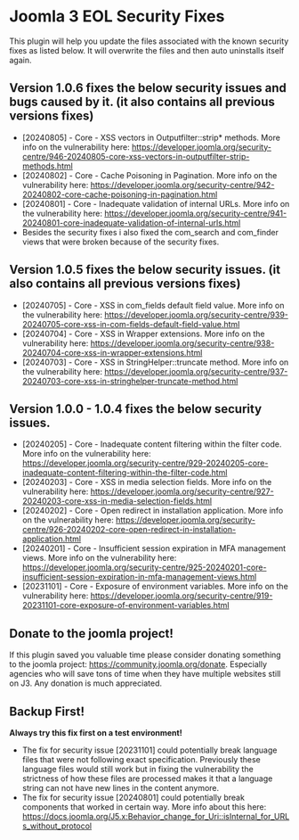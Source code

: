 # Joomla 3 EOL Security Fixes
 
This plugin will help you update the files associated with the known security fixes as listed below.
It will overwrite the files and then auto uninstalls itself again. 
## Version 1.0.6 fixes the below security issues and bugs caused by it. (it also contains all previous versions fixes)
- [20240805] - Core - XSS vectors in Outputfilter::strip* methods. More info on the vulnerability here: https://developer.joomla.org/security-centre/946-20240805-core-xss-vectors-in-outputfilter-strip-methods.html
- [20240802] - Core - Cache Poisoning in Pagination. More info on the vulnerability here: https://developer.joomla.org/security-centre/942-20240802-core-cache-poisoning-in-pagination.html
- [20240801] - Core - Inadequate validation of internal URLs. More info on the vulnerability here: https://developer.joomla.org/security-centre/941-20240801-core-inadequate-validation-of-internal-urls.html
- Besides the security fixes i also fixed the com_search and com_finder views that were broken because of the security fixes.

## Version 1.0.5 fixes the below security issues. (it also contains all previous versions fixes)
- [20240705] - Core - XSS in com_fields default field value. More info on the vulnerability here: https://developer.joomla.org/security-centre/939-20240705-core-xss-in-com-fields-default-field-value.html
- [20240704] - Core - XSS in Wrapper extensions. More info on the vulnerability here: https://developer.joomla.org/security-centre/938-20240704-core-xss-in-wrapper-extensions.html
- [20240703] - Core - XSS in StringHelper::truncate method. More info on the vulnerability here: https://developer.joomla.org/security-centre/937-20240703-core-xss-in-stringhelper-truncate-method.html

## Version 1.0.0 - 1.0.4 fixes the below security issues.
- [20240205] - Core - Inadequate content filtering within the filter code. More info on the vulnerability here: https://developer.joomla.org/security-centre/929-20240205-core-inadequate-content-filtering-within-the-filter-code.html
- [20240203] - Core - XSS in media selection fields. More info on the vulnerability here: https://developer.joomla.org/security-centre/927-20240203-core-xss-in-media-selection-fields.html
- [20240202] - Core - Open redirect in installation application. More info on the vulnerability here: https://developer.joomla.org/security-centre/926-20240202-core-open-redirect-in-installation-application.html
- [20240201] - Core - Insufficient session expiration in MFA management views. More info on the vulnerability here: https://developer.joomla.org/security-centre/925-20240201-core-insufficient-session-expiration-in-mfa-management-views.html
- [20231101] - Core - Exposure of environment variables. More info on the vulnerability here: https://developer.joomla.org/security-centre/919-20231101-core-exposure-of-environment-variables.html

## Donate to the joomla project!
If this plugin saved you valuable time please consider donating something to the joomla project: https://community.joomla.org/donate. 
Especially agencies who will save tons of time when they have multiple websites still on J3. Any donation is much appreciated.

## Backup First!
**Always try this fix first on a test environment!**
- The fix for security issue [20231101] could potentially break language files that were not following exact specification. Previously these language files would still work but in fixing the vulnerability the strictness of how these files are processed makes it that a language string can not have new lines in the content anymore.
- The fix for security issue [20240801] could potentially break components that worked in certain way. More info about this here: https://docs.joomla.org/J5.x:Behavior_change_for_Uri::isInternal_for_URLs_without_protocol
